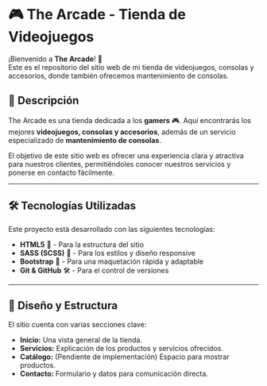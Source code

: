 # 🎮 The Arcade - Tienda de Videojuegos

¡Bienvenido a **The Arcade**! 🚀  
Este es el repositorio del sitio web de mi tienda de videojuegos, consolas y accesorios, donde también ofrecemos mantenimiento de consolas.  


## 📖 **Descripción**
The Arcade es una tienda dedicada a los **gamers** 🎮. Aquí encontrarás los mejores **videojuegos, consolas y accesorios**, además de un servicio especializado de **mantenimiento de consolas**.  

El objetivo de este sitio web es ofrecer una experiencia clara y atractiva para nuestros clientes, permitiéndoles conocer nuestros servicios y ponerse en contacto fácilmente.

---

## 🛠️ **Tecnologías Utilizadas**
Este proyecto está desarrollado con las siguientes tecnologías:

- **HTML5** 📄 - Para la estructura del sitio
- **SASS (SCSS)** 🎨 - Para los estilos y diseño responsive
- **Bootstrap** 📱 - Para una maquetación rápida y adaptable
- **Git & GitHub** 🛠️ - Para el control de versiones

---

## 🎨 **Diseño y Estructura**
El sitio cuenta con varias secciones clave:

- **Inicio:** Una vista general de la tienda.
- **Servicios:** Explicación de los productos y servicios ofrecidos.
- **Catálogo:** (Pendiente de implementación) Espacio para mostrar productos.
- **Contacto:** Formulario y datos para comunicación directa.

